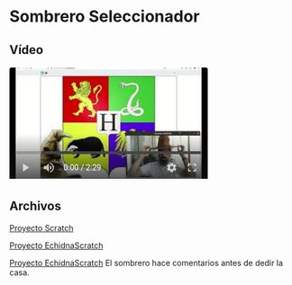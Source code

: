 # Sombrero Seleccionador

## Vídeo
[![Vídeo 1](https://github.com/lobotic/Proyectitos/blob/master/Echidna/Sombrero%20seleccionador/youtube.png)](https://youtu.be/C7wpWja0bto)

## Archivos

[Proyecto Scratch](https://github.com/lobotic/Proyectitos/blob/master/Echidna/Sombrero%20seleccionador/Sombrero%20selaccionador.sb3)

[Proyecto EchidnaScratch](https://github.com/lobotic/Proyectitos/blob/master/Echidna/Sombrero%20seleccionador/Sombrero_Seleccionador_EchidnaScratch(1).sb3)

[Proyecto EchidnaScratch](https://github.com/lobotic/Proyectitos/blob/master/Echidna/Sombrero%20seleccionador/Sombrero_Seleccionador_EchidnaScratch(2).sb3)
El sombrero hace comentarios antes de dedir la casa.
